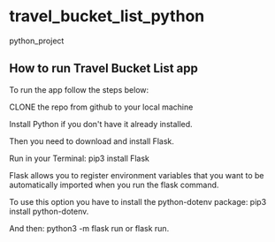 # travel_bucket_list_python
python_project

## How to run Travel Bucket List app ##

To run the app follow the steps below:

CLONE the repo from github to your local machine

Install Python if you don't have it already installed. 

Then you need to download and install Flask. 

Run in your Terminal: pip3 install Flask

Flask allows you to register environment variables that you want to be automatically imported when you run the flask command.

To use this option you have to install the python-dotenv package: pip3 install python-dotenv.

And then: python3 -m flask run or flask run.



